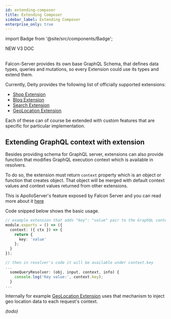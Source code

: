 ```yaml
---
id: extending-composer
title: Extending Composer
sidebar_label: Extending Composer
enterprise_only: true
---
```

import Badge from '@site/src/components/Badge';

<Badge variant="green">NEW V3 DOC</Badge><br/><br/>

Falcon-Server provides its own base GraphQL Schema, that defines data types, queries
and mutations, so every Extension could use its types and extend them.

Currently, Deity provides the following list of officially supported extensions:

- [Shop Extension](/docs/composer/extensions/shop-extension)
- [Blog Extension](/docs/composer/extensions/blog-extension)
- [Search Extension](/docs/composer/extensions/search-extension)
- [GeoLocation Extension](/docs/composer/extensions/geolocation-extension)

Each of these can of course be extended with custom features that are specific for particular implementation.

## Extending GraphQL context with extension

Besides providing schema for GraphQL server, extensions can also provide function that modifies GraphQL execution context which is available in resolvers.

To do so, the extension must return `context` property which is an object or function that creates object. That object will be merged with default context values and context values returned from other extensions.

This is ApolloServer's feature exposed by Falcon Server and you can read more about it [here](https://www.apollographql.com/docs/apollo-server/data/resolvers/#the-context-argument)

Code snipped below shows the basic usage.

```ts
// example extension that adds "key": "value" pair to the GraphQL context
module.exports = () => ({
  context: ({ ctx }) => {
    return {
      key: 'value'
    };
  }
});

// then in resolver's code it will be available under context.key
...
  someQueryResolver: (obj, input, context, info) {
    console.log('Key value:', context.key);
  }
...

```

Internally for example [GeoLocation Extension](/docs/composer/extensions/geolocation-extension) uses that mechanism to inject geo location data to each request's context.

_(todo)_
<!-- * configuration -  There are some exceptions to this e.g. search modules should be configured last. -->